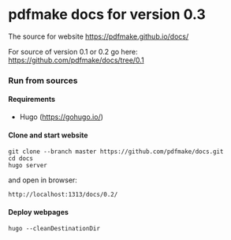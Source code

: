 # pdfmake docs for version 0.3

The source for website https://pdfmake.github.io/docs/

For source of version 0.1 or 0.2 go here: https://github.com/pdfmake/docs/tree/0.1

### Run from sources

#### Requirements

* Hugo (https://gohugo.io/)

#### Clone and start website

```
git clone --branch master https://github.com/pdfmake/docs.git
cd docs
hugo server
```

and open in browser:
```
http://localhost:1313/docs/0.2/
```

#### Deploy webpages
```
hugo --cleanDestinationDir
```
